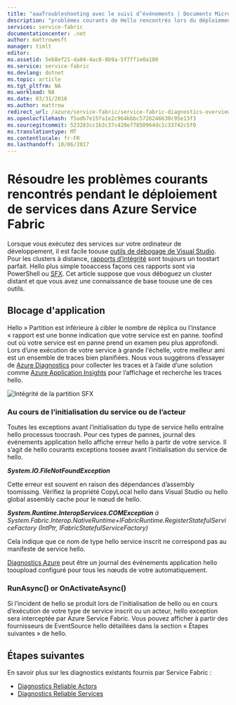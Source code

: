 ```yaml
---
title: "aaaTroubleshooting avec le suivi d’événements | Documents Microsoft"
description: "problèmes courants de Hello rencontrés lors du déploiement des services sur Microsoft Azure Service Fabric."
services: service-fabric
documentationcenter: .net
author: mattrowmsft
manager: timlt
editor: 
ms.assetid: 5eb8ef21-da04-4ac8-8b9a-5f7ff1e0a180
ms.service: service-fabric
ms.devlang: dotnet
ms.topic: article
ms.tgt_pltfrm: NA
ms.workload: NA
ms.date: 03/31/2016
ms.author: mattrow
redirect_url: /azure/service-fabric/service-fabric-diagnostics-overview
ms.openlocfilehash: f5adb7e15fa1e2c964bbbc5726246630c95e13f3
ms.sourcegitcommit: 523283cc1b3c37c428e77850964dc1c33742c5f0
ms.translationtype: MT
ms.contentlocale: fr-FR
ms.lasthandoff: 10/06/2017
---
```

# <a name="troubleshoot-common-issues-when-you-deploy-services-on-azure-service-fabric"></a>Résoudre les problèmes courants rencontrés pendant le déploiement de services dans Azure Service Fabric
Lorsque vous exécutez des services sur votre ordinateur de développement, il est facile toouse [outils de débogage de Visual Studio](service-fabric-diagnostics-how-to-monitor-and-diagnose-services-locally.md). Pour les clusters à distance, [rapports d’intégrité](service-fabric-view-entities-aggregated-health.md) sont toujours un toostart parfait. Hello plus simple tooaccess façons ces rapports sont via PowerShell ou [SFX](service-fabric-visualizing-your-cluster.md). Cet article suppose que vous déboguez un cluster distant et que vous avez une connaissance de base toouse une de ces outils.

## <a name="application-crash"></a>Blocage d'application
Hello » Partition est inférieure à cibler le nombre de réplica ou l’instance « rapport est une bonne indication que votre service est en panne. toofind out où votre service est en panne prend un examen peu plus approfondi. Lors d’une exécution de votre service à grande l'échelle, votre meilleur ami est un ensemble de traces bien planifiées.  Nous vous suggérons d’essayer de [Azure Diagnostics](service-fabric-diagnostics-how-to-setup-wad.md) pour collecter les traces et à l’aide d’une solution comme [Azure Application Insights](https://azure.microsoft.com/services/application-insights/) pour l’affichage et recherche les traces hello.

![Intégrité de la partition SFX](./media/service-fabric-diagnostics-troubleshoot-common-scenarios/crashNewApp.png)

### <a name="during-service-or-actor-initialization"></a>Au cours de l’initialisation du service ou de l’acteur
Toutes les exceptions avant l’initialisation du type de service hello entraîne hello processus toocrash. Pour ces types de pannes, journal des événements application hello affiche erreur hello à partir de votre service.
Il s’agit de hello courants exceptions toosee avant l’initialisation du service de hello.

***System.IO.FileNotFoundException***

Cette erreur est souvent en raison des dépendances d’assembly toomissing. Vérifiez la propriété CopyLocal hello dans Visual Studio ou hello global assembly cache pour le nœud de hello.

***System.Runtime.InteropServices.COMException*** *à System.Fabric.Interop.NativeRuntime+IFabricRuntime.RegisterStatefulServiceFactory (IntPtr, IFabricStatefulServiceFactory)*

 Cela indique que ce nom de type hello service inscrit ne correspond pas au manifeste de service hello.

[Diagnostics Azure](service-fabric-diagnostics-how-to-setup-wad.md) peut être un journal des événements application hello tooupload configuré pour tous les nœuds de votre automatiquement.

### <a name="runasync-or-onactivateasync"></a>RunAsync() or OnActivateAsync()
Si l’incident de hello se produit lors de l’initialisation de hello ou en cours d’exécution de votre type de service inscrit ou un acteur, hello exception sera interceptée par Azure Service Fabric. Vous pouvez afficher à partir des fournisseurs de EventSource hello détaillées dans la section « Étapes suivantes » de hello.

## <a name="next-steps"></a>Étapes suivantes
En savoir plus sur les diagnostics existants fournis par Service Fabric :

* [Diagnostics Reliable Actors](service-fabric-reliable-actors-diagnostics.md)
* [Diagnostics Reliable Services](service-fabric-reliable-services-diagnostics.md)

